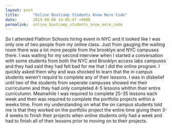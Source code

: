```yaml
---
layout: post
title:      "Online Bootcamp Students Know More Code"
date:       2019-08-08 14:05:47 +0000
permalink:  online_bootcamp_students_know_more_code
---
```



So I attended FlatIron Schools hiring event in NYC and It looked like I was only one of two people from my online class. Just from gauging the waiting room there was a lot more people from the brooklyn and NYC campuses there. I was waiting for my second interview when I started a conversation with some students from both the NYC and Brooklyn access labs campuses and they had said they had felt bad for me that I did the online program. I quickly asked them why and was shocked to learn that the in campus students weren't requird to complete any of their lessons. I was in disbelief until two of the students from seperate campuses showed me their curriculumn and they had only completed 4-5 lessons whithin their entire curriculumn. Meanwhile I was required to complete 25-35 lessons each week and then was required to complete the portfolio projects within a weeks time. From my understanding on what the on campus students told me is that they worked on the portfolio project the entire time giving them 3-4 weeks to finish their projects when online students only had a week and had to finish all of their lessons prior to moving on to their projects.
